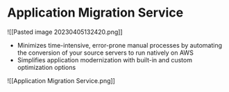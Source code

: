 # Application Migration Service
![[Pasted image 20230405132420.png]]
- Minimizes time-intensive, error-prone manual processes by automating the conversion of your source servers to run natively on AWS
- Simplifies application modernization with built-in and custom optimization options

![[Application Migration Service.png]]